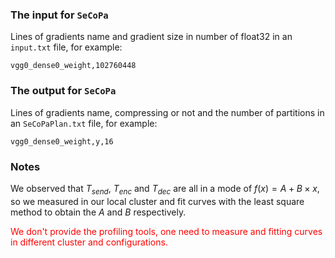 ### The input for `SeCoPa`
Lines of gradients name and gradient size in number of float32 in an `input.txt` file, for example:
```
vgg0_dense0_weight,102760448
```

### The output for `SeCoPa`
Lines of gradients name, compressing or not and the number of partitions in an `SeCoPaPlan.txt` file, for example:
```
vgg0_dense0_weight,y,16
```

### Notes
We observed that $T_{send}$, $T_{enc}$ and $T_{dec}$ are all in a mode of $f(x)=A+B\times x$, so we measured in our local cluster and fit curves with the least square method to obtain the $A$ and $B$ respectively.

<font color='red'> We don't provide the profiling tools, one need to measure and fitting curves in different cluster and configurations. </font>